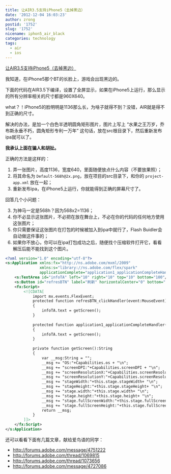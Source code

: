 ```yaml
---
title: 让AIR3.5支持iPhone5（去掉黑边）
date: '2012-12-04 16:03:23'
author: zrong
postid: '1752'
slug: '1752'
nicename: iphon5_air_black
categories: technology
tags:
  - air
  - ios
---
```


[让AIR3.5支持iPhone5（去掉黑边）](http://blog.zengrong.net/post/1752.html)

我知道，在iPhone5那个BT的长脸上，游戏会出现黑边的。

下面的代码在AIR3.5下编译，设置了全屏显示，如果在iPhone5上运行，那么显示的所有分辨率相关的尺寸都是960X640。

what？！iPhone5的脸明明是1136那么长，为啥子就得不到？没错，AIR就是得不到正确的尺寸。

解决的办法，是加一个白色半透明圆角矩形图片，图片上写上 “水果之王万岁，乔布斯永垂不朽，圆角矩形专利一万年” 这句话，放在src根目录下，然后重新发布ipa就可以了。

<!--more-->

**我承认上面在骗人和胡扯。**

正确的方法是这样的：

1. 弄一张图片，高度1136，宽度640，里面随便放点什么内容（不要放果照）；
2. 将其命名为 `Default-568h@2x.png`，放在项目的src目录下，和你的 `project-app.xml` 放在一起；
3. 重新发布ipa，在iPhone5上运行，你就能得到正确的屏幕尺寸了。

回答几个小问题：

3. 为神马一定是568h？因为568x2=1136；
4. 你不必显示这张图片，不必把在放在舞台上，不必在你的代码的任何地方使用这张图片；
5. 你只需要保证这张图片在打包的时候被加入到ipa中就行了，Flash Buidler会自动做这件事的；
6. 如果你不放心，你可以在ipa打包成功之后，随便找个压缩软件打开它，看看解压后能不能找到这个图片。

``` xml
<?xml version="1.0" encoding="utf-8"?>
<s:Application xmlns:fx="http://ns.adobe.com/mxml/2009" 
			   xmlns:s="library://ns.adobe.com/flex/spark" 
			   applicationComplete="application1_applicationCompleteHandler(event)">
	<s:TextArea id="infoTA" left="10" right="10" top="10" bottom="100"/>
	<s:Button id="refresBTN" label="刷新" horizontalCenter="0" bottom="20" width="200" click="refresBTN_clickHandler(event)"/>
	<fx:Script>
		<![CDATA[
			import mx.events.FlexEvent;			
			protected function refresBTN_clickHandler(event:MouseEvent):void
			{
				infoTA.text = getScreen();
			}
			
			protected function application1_applicationCompleteHandler(event:FlexEvent):void
			{
				infoTA.text = getScreen();
			}
			
			private function getScreen():String
			{
				var __msg:String = "";
				__msg += "OS:"+Capabilities.os + "\n";
				__msg += "screenDPI:"+Capabilities.screenDPI + "\n";
				__msg += "screenResolutionX:"+Capabilities.screenResolutionX + "\n";
				__msg += "screenResolutionY:"+Capabilities.screenResolutionY + "\n";
				__msg += "stageWidth:"+this.stage.stageWidth+ "\n";
				__msg += "stageHeight:"+this.stage.stageHeight+ "\n";
				__msg += "stage.width:"+this.stage.width+ "\n";
				__msg += "stage.height:"+this.stage.height+ "\n";
				__msg += "stage.fullScreenWidth:"+this.stage.fullScreenWidth+ "\n";
				__msg += "stage.fullScreenHeight:"+this.stage.fullScreenHeight+ "\n";
				return __msg;
			}			
		]]>
	</fx:Script>
</s:Application>
```

还可以看看下面有几篇文章，献给爱鸟语的同学：

* <http://forums.adobe.com/message/4751222>
* <http://forums.adobe.com/thread/1069815>
* <http://forums.adobe.com/thread/1073656>
* <http://forums.adobe.com/message/4727086>

